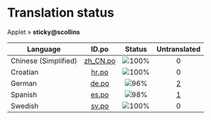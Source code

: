 # Translation status
Applet &#187; **sticky@scollins**

Language | ID.po | Status | Untranslated
---------|:--:|:------:|:-----------:
Chinese (Simplified) | [zh_CN.po](po/zh_CN.po) | ![100%](http://progressed.io/bar/100) | 0
Croatian | [hr.po](po/hr.po) | ![100%](http://progressed.io/bar/100) | 0
German | [de.po](po/de.po) | ![96%](http://progressed.io/bar/96) | [2](untranslated-po/de.po)
Spanish | [es.po](po/es.po) | ![98%](http://progressed.io/bar/98) | [1](untranslated-po/es.po)
Swedish | [sv.po](po/sv.po) | ![100%](http://progressed.io/bar/100) | 0
